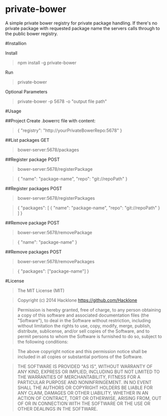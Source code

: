 private-bower
=============

A simple private bower registry for private package handling.
If there's no private package with requested package name the servers calls through to the public bower registry.

#Installion

Install
> npm install -g private-bower

Run
> private-bower

Optional Parameters
> private-bower -p 5678 -o "output file path"

#Usage

##Project
Create .bowerrc file with content:
> { "registry": "http://yourPrivateBowerRepo:5678" }

##List packages
GET
> bower-server:5678/packages

##Register package
POST
> bower-server:5678/registerPackage

> { "name": "package-name", "repo": "git://repoPath" }

##Register packages
POST
> bower-server:5678/registerPackages

> { "packages": [ { "name": "package-name", "repo": "git://repoPath" } ] }

##Remove package
POST
> bower-server:5678/removePackage

> { "name": "package-name" }

##Remove packages
POST
> bower-server:5678/removePackages

> { "packages": ["package-name"] }

#License
> The MIT License (MIT)

> Copyright (c) 2014 Hacklone
> https://github.com/Hacklone

> Permission is hereby granted, free of charge, to any person obtaining a copy
> of this software and associated documentation files (the "Software"), to deal
> in the Software without restriction, including without limitation the rights
> to use, copy, modify, merge, publish, distribute, sublicense, and/or sell
> copies of the Software, and to permit persons to whom the Software is
> furnished to do so, subject to the following conditions:

> The above copyright notice and this permission notice shall be included in all
> copies or substantial portions of the Software.

> THE SOFTWARE IS PROVIDED "AS IS", WITHOUT WARRANTY OF ANY KIND, EXPRESS OR
> IMPLIED, INCLUDING BUT NOT LIMITED TO THE WARRANTIES OF MERCHANTABILITY,
> FITNESS FOR A PARTICULAR PURPOSE AND NONINFRINGEMENT. IN NO EVENT SHALL THE
> AUTHORS OR COPYRIGHT HOLDERS BE LIABLE FOR ANY CLAIM, DAMAGES OR OTHER
> LIABILITY, WHETHER IN AN ACTION OF CONTRACT, TORT OR OTHERWISE, ARISING FROM,
> OUT OF OR IN CONNECTION WITH THE SOFTWARE OR THE USE OR OTHER DEALINGS IN THE
> SOFTWARE.
